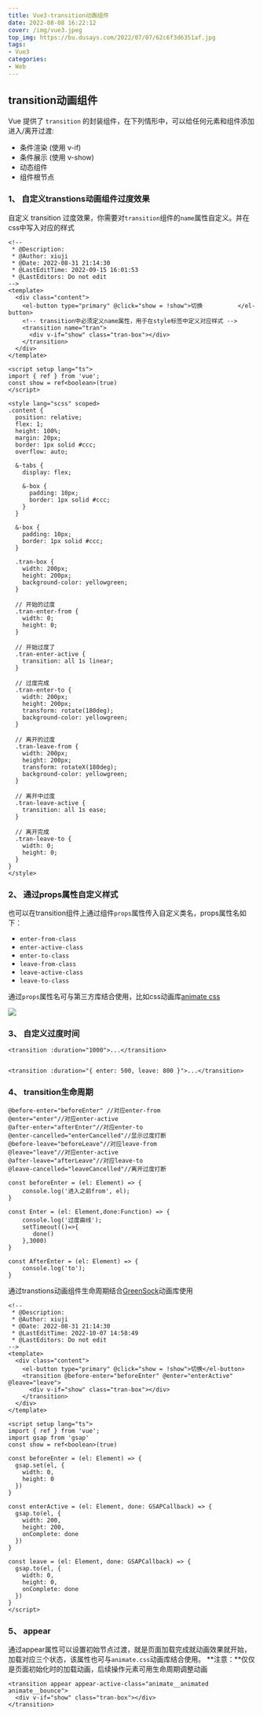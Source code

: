 ```yaml
---
title: Vue3-transition动画组件
date: 2022-08-08 16:22:12
cover: /img/vue3.jpeg
top_img: https://bu.dusays.com/2022/07/07/62c6f3d6351af.jpg
tags:
- Vue3
categories:
- Web
---
```


## transition动画组件

Vue 提供了 `transition` 的封装组件，在下列情形中，可以给任何元素和组件添加进入/离开过渡:

- 条件渲染 (使用 v-if)
- 条件展示 (使用 v-show)
- 动态组件
- 组件根节点

### 1、 自定义transtions动画组件过度效果

自定义 transition 过度效果，你需要对`transition`组件的`name`属性自定义。并在css中写入对应的样式

```vue
<!--
 * @Description: 
 * @Author: xiuji
 * @Date: 2022-08-31 21:14:30
 * @LastEditTime: 2022-09-15 16:01:53
 * @LastEditors: Do not edit
-->
<template>
  <div class="content">
    <el-button type="primary" @click="show = !show">切换			</el-button>
    <!-- transition中必须定义name属性，用于在style标签中定义对应样式 -->
    <transition name="tran">
      <div v-if="show" class="tran-box"></div>
    </transition>
  </div>
</template>

<script setup lang="ts">
import { ref } from 'vue';
const show = ref<boolean>(true)
</script>

<style lang="scss" scoped>
.content {
  position: relative;
  flex: 1;
  height: 100%;
  margin: 20px;
  border: 1px solid #ccc;
  overflow: auto;

  &-tabs {
    display: flex;

    &-box {
      padding: 10px;
      border: 1px solid #ccc;
    }
  }

  &-box {
    padding: 10px;
    border: 1px solid #ccc;
  }

  .tran-box {
    width: 200px;
    height: 200px;
    background-color: yellowgreen;
  }

  // 开始的过度
  .tran-enter-from {
    width: 0;
    height: 0;
  }

  // 开始过度了
  .tran-enter-active {
    transition: all 1s linear;
  }

  // 过度完成
  .tran-enter-to {
    width: 200px;
    height: 200px;
    transform: rotate(180deg);
    background-color: yellowgreen;
  }

  // 离开的过度
  .tran-leave-from {
    width: 200px;
    height: 200px;
    transform: rotateX(180deg);
    background-color: yellowgreen;
  }

  // 离开中过度
  .tran-leave-active {
    transition: all 1s ease;
  }

  // 离开完成
  .tran-leave-to {
    width: 0;
    height: 0;
  }
}
</style>
```

### 2、 通过props属性自定义样式

也可以在transition组件上通过组件`props`属性传入自定义类名，props属性名如下：

- `enter-from-class`
- `enter-active-class`
- `enter-to-class`
- `leave-from-class`
- `leave-active-class`
- `leave-to-class`

通过`props`属性名可与第三方库结合使用，比如css动画库[animate css](https://animate.style/)

![](Vue3-transition动画组件/image-20220915164804909.png)

### 3、 自定义过度时间

```vue
<transition :duration="1000">...</transition>
 
 
<transition :duration="{ enter: 500, leave: 800 }">...</transition>
```

### 4、 transition生命周期

```vue
@before-enter="beforeEnter" //对应enter-from
@enter="enter"//对应enter-active
@after-enter="afterEnter"//对应enter-to
@enter-cancelled="enterCancelled"//显示过度打断
@before-leave="beforeLeave"//对应leave-from
@leave="leave"//对应enter-active
@after-leave="afterLeave"//对应leave-to
@leave-cancelled="leaveCancelled"//离开过度打断

const beforeEnter = (el: Element) => {
    console.log('进入之前from', el);
}

const Enter = (el: Element,done:Function) => {
    console.log('过度曲线');
    setTimeout(()=>{
       done()
    },3000)
}

const AfterEnter = (el: Element) => {
    console.log('to');
}
```

通过transtions动画组件生命周期结合[GreenSock](https://greensock.com/)动画库使用

```vue
<!--
 * @Description: 
 * @Author: xiuji
 * @Date: 2022-08-31 21:14:30
 * @LastEditTime: 2022-10-07 14:58:49
 * @LastEditors: Do not edit
-->
<template>
  <div class="content">
    <el-button type="primary" @click="show = !show">切换</el-button>
    <transition @before-enter="beforeEnter" @enter="enterActive" @leave="leave">
      <div v-if="show" class="tran-box"></div>
    </transition>
  </div>
</template>

<script setup lang="ts">
import { ref } from 'vue';
import gsap from 'gsap'
const show = ref<boolean>(true)

const beforeEnter = (el: Element) => {
  gsap.set(el, {
    width: 0,
    height: 0
  })
}

const enterActive = (el: Element, done: GSAPCallback) => {
  gsap.to(el, {
    width: 200,
    height: 200,
    onComplete: done
  })
}

const leave = (el: Element, done: GSAPCallback) => {
  gsap.to(el, {
    width: 0,
    height: 0,
    onComplete: done
  })
}
</script>
```

### 5、 appear

通过appear属性可以设置初始节点过渡，就是页面加载完成就动画效果就开始，加载对应三个状态，该属性也可与`animate.css`动画库结合使用。
**注意：**仅仅是页面初始化时的加载动画，后续操作元素可用生命周期调整动画

```vue
<transition appear appear-active-class="animate__animated animate__bounce">
  <div v-if="show" class="tran-box"></div>
</transition>
```

#### 
